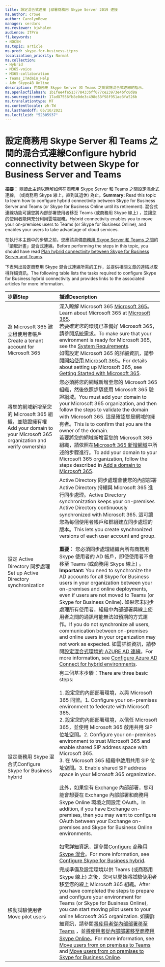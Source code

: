 ```yaml
---
title: 設定混合式連接 |部署商務用 Skype Server 2019 連接
ms.author: crowe
author: CarolynRowe
manager: serdars
ms.reviewer: bjwhalen
audience: ITPro
f1.keywords:
- NOCSH
ms.topic: article
ms.prod: skype-for-business-itpro
localization_priority: Normal
ms.collection:
- Hybrid
- M365-voice
- M365-collaboration
- Teams_ITAdmin_Help
- Adm_Skype4B_Online
description: 在商務用 Skype Server 和 Teams 之間實施混合式連線的指示。
ms.openlocfilehash: 1b1fee4fe513778433bff077ce23973e4bfc0d8a
ms.sourcegitcommit: 17ad87556fb8e0de3c498e53f98f951ae3fa526b
ms.translationtype: MT
ms.contentlocale: zh-TW
ms.lasthandoff: 05/10/2021
ms.locfileid: "52305937"
---
```

# <a name="configure-hybrid-connectivity-between-skype-for-business-server-and-teams"></a><span data-ttu-id="cfb00-103">設定商務用 Skype Server 和 Teams 之間的混合式連線</span><span class="sxs-lookup"><span data-stu-id="cfb00-103">Configure hybrid connectivity between Skype for Business Server and Teams</span></span>

<span data-ttu-id="cfb00-104">**摘要：** 閱讀此主題以瞭解如何在商務用 Skype Server 和 Teams 之間設定混合式連線， (或商務用 Skype 線上，直到其退休) 為止。</span><span class="sxs-lookup"><span data-stu-id="cfb00-104">**Summary:** Read this topic to learn how to configure hybrid connectivity between Skype for Business Server and Teams (or Skype for Business Online until its retirement).</span></span>  <span data-ttu-id="cfb00-105">混合式連線功能可讓您將內部部署使用者移至 Teams (或商務用 Skype 線上) ，並讓您的使用者能夠充分利用雲端服務。</span><span class="sxs-lookup"><span data-stu-id="cfb00-105">Hybrid connectivity enables you to move your on-premises users to Teams (or Skype for Business Online), and enables your users to take advantage of cloud services.</span></span>
  
<span data-ttu-id="cfb00-106">在執行本主題中的步驟之前，您應該具備[商務用 Skype Server 和 Teams 之間](plan-hybrid-connectivity.md)的「讀取計畫」混合式連線。</span><span class="sxs-lookup"><span data-stu-id="cfb00-106">Before performing the steps in this topic, you should have read [Plan hybrid connectivity between Skype for Business Server and Teams](plan-hybrid-connectivity.md).</span></span>
  
<span data-ttu-id="cfb00-107">下表列出設定商務用 Skype 混合式連線所需的工作，並提供相關文章的連結以取得詳細資訊。</span><span class="sxs-lookup"><span data-stu-id="cfb00-107">The following table lists the tasks required to configure Skype for Business hybrid connectivity and provides links to the associated articles for more information.</span></span>
  
|<span data-ttu-id="cfb00-108">步驟</span><span class="sxs-lookup"><span data-stu-id="cfb00-108">Step</span></span>|<span data-ttu-id="cfb00-109">描述</span><span class="sxs-lookup"><span data-stu-id="cfb00-109">Description</span></span>|
|:-----|:-----|
|<span data-ttu-id="cfb00-110">為 Microsoft 365 建立租使用者帳戶</span><span class="sxs-lookup"><span data-stu-id="cfb00-110">Create a tenant account for Microsoft 365</span></span>   <br/> |<span data-ttu-id="cfb00-111">深入瞭解 Microsoft 365 [Microsoft 365](https://go.microsoft.com/fwlink/p/?LinkId=254980)。</span><span class="sxs-lookup"><span data-stu-id="cfb00-111">Learn about Microsoft 365 at [Microsoft 365](https://go.microsoft.com/fwlink/p/?LinkId=254980).</span></span>  <br/> <span data-ttu-id="cfb00-112">若要確定您的環境已準備好 Microsoft 365，請參閱[系統需求](https://products.office.com/office-system-requirements)。</span><span class="sxs-lookup"><span data-stu-id="cfb00-112">To make sure that your environment is ready for Microsoft 365, see the [System Requirements](https://products.office.com/office-system-requirements).</span></span>  <br/> <span data-ttu-id="cfb00-113">如需設定 Microsoft 365 的詳細資訊，請參閱[開始使用 Microsoft 365](https://go.microsoft.com/fwlink/p/?LinkId=254982)。</span><span class="sxs-lookup"><span data-stu-id="cfb00-113">For details about setting up Microsoft 365, see [Getting Started with Microsoft 365](https://go.microsoft.com/fwlink/p/?LinkId=254982).</span></span>  <br/> |
|<span data-ttu-id="cfb00-114">將您的網域新增至您的 Microsoft 365 組織，並驗證擁有權</span><span class="sxs-lookup"><span data-stu-id="cfb00-114">Add your domain to your Microsoft 365 organization and verify ownership</span></span>  <br/> | <span data-ttu-id="cfb00-115">您必須將您的網域新增至您的 Microsoft 365 組織，然後依照步驟使用 Microsoft 365 驗證網域。</span><span class="sxs-lookup"><span data-stu-id="cfb00-115">You must add your domain to your Microsoft 365 organization, and then follow the steps to validate the domain with Microsoft 365.</span></span> <span data-ttu-id="cfb00-116">這是確認您是網域的擁有者。</span><span class="sxs-lookup"><span data-stu-id="cfb00-116">This is to confirm that you are the owner of the domain.</span></span> <br/> <span data-ttu-id="cfb00-117">若要將您的網域新增至您的 Microsoft 365 組織，請依照在[Microsoft 365 新增網域](https://support.office.com/article/add-a-domain-to-office-365-6383f56d-3d09-4dcb-9b41-b5f5a5efd611?ui=en-US&rs=en-US&ad=US)中所述的步驟進行。</span><span class="sxs-lookup"><span data-stu-id="cfb00-117">To add your domain to your Microsoft 365 organization, follow the steps described in [Add a domain to Microsoft 365](https://support.office.com/article/add-a-domain-to-office-365-6383f56d-3d09-4dcb-9b41-b5f5a5efd611?ui=en-US&rs=en-US&ad=US).</span></span>  <br/> |
|<span data-ttu-id="cfb00-118">設定 Active Directory 同步處理</span><span class="sxs-lookup"><span data-stu-id="cfb00-118">Set up Active Directory synchronization</span></span>  <br/> |<span data-ttu-id="cfb00-119">Active Directory 同步處理會使您的內部部署 Active Directory 持續與 Microsoft 365 進行同步處理。</span><span class="sxs-lookup"><span data-stu-id="cfb00-119">Active Directory synchronization keeps your on-premises Active Directory continuously synchronized with Microsoft 365.</span></span> <span data-ttu-id="cfb00-120">這可讓您為每個使用者帳戶和群組建立同步處理的版本。</span><span class="sxs-lookup"><span data-stu-id="cfb00-120">This lets you create synchronized versions of each user account and group.</span></span>  <br/> <br> <span data-ttu-id="cfb00-121">**重要：** 您必須同步處理組織內所有商務用 Skype 使用者的 AD 帳戶，即使使用者不會移至 Teams (或商務用 Skype 線上) 。</span><span class="sxs-lookup"><span data-stu-id="cfb00-121">**Important:** You need to synchronize the AD accounts for all Skype for Business users in your organization between your on-premises and online deployments, even if users are not moved to Teams (or Skype for Business Online).</span></span> <span data-ttu-id="cfb00-122">如果您未同步處理所有使用者，組織中內部部署與線上使用者之間的通訊可能無法如預期的方式運作。</span><span class="sxs-lookup"><span data-stu-id="cfb00-122">If you do not synchronize all users, communication between on-premises and online users in your organization may not work as expected.</span></span> <span data-ttu-id="cfb00-123">如需詳細資訊，請參閱[設定混合式環境的 AZURE AD 連線](configure-azure-ad-connect.md)。</span><span class="sxs-lookup"><span data-stu-id="cfb00-123">For more information, see [Configure Azure AD Connect for hybrid environments](configure-azure-ad-connect.md).</span></span>         |
| <span data-ttu-id="cfb00-124">設定商務用 Skype 混合式</span><span class="sxs-lookup"><span data-stu-id="cfb00-124">Configure Skype for Business hybrid</span></span> | <span data-ttu-id="cfb00-125">有三個基本步驟：</span><span class="sxs-lookup"><span data-stu-id="cfb00-125">There are three basic steps:</span></span> <br><br> <span data-ttu-id="cfb00-126">1. 設定您的內部部署環境，以與 Microsoft 365 同盟。</span><span class="sxs-lookup"><span data-stu-id="cfb00-126">1. Configure your on-premises environment to federate with Microsoft 365.</span></span> <br> <span data-ttu-id="cfb00-127">2. 設定您的內部部署環境，以信任 Microsoft 365，並使用 Microsoft 365 啟用共用 SIP 位址空間。</span><span class="sxs-lookup"><span data-stu-id="cfb00-127">2. Configure your on-premises environment to trust Microsoft 365 and enable shared SIP address space with Microsoft 365.</span></span><br> <span data-ttu-id="cfb00-128">3. 在 Microsoft 365 組織中啟用共用 SIP 位址空間。</span><span class="sxs-lookup"><span data-stu-id="cfb00-128">3. Enable shared SIP address space in your Microsoft 365 organization.</span></span> <br><br> <span data-ttu-id="cfb00-129">此外，如果您有 Exchange 內部部署，您可能會想要在 Exchange 內部部署和商務用 Skype Online 環境之間設定 OAuth。</span><span class="sxs-lookup"><span data-stu-id="cfb00-129">In addition, if you have Exchange on-premises, then you may want to configure OAuth between your Exchange on-premises and Skype for Business Online environments.</span></span> <br> <br><span data-ttu-id="cfb00-130">如需詳細資訊，請參閱[Configure 商務用 Skype 混合](configure-federation-with-skype-for-business-online.md)。</span><span class="sxs-lookup"><span data-stu-id="cfb00-130">For more information, see [Configure Skype for Business hybrid](configure-federation-with-skype-for-business-online.md).</span></span>
|<span data-ttu-id="cfb00-131">移動試驗使用者</span><span class="sxs-lookup"><span data-stu-id="cfb00-131">Move pilot users</span></span>  <br/> |<span data-ttu-id="cfb00-132">完成準備及設定環境以供 Teams (或商務用 Skype 線上) 之後，您可以開始將試驗使用者移至您的線上 Microsoft 365 組織。</span><span class="sxs-lookup"><span data-stu-id="cfb00-132">After you have completed the steps to prepare and configure your environment for Teams (or Skype for Business Online), you can start moving pilot users to your online Microsoft 365 organization.</span></span> <span data-ttu-id="cfb00-133">如需詳細資訊，請參閱[將使用者從內部部署移至 Teams](move-users-from-on-premises-to-Teams.md) ，並[將使用者從內部部署移至商務用 Skype Online](move-users-from-on-premises-to-skype-for-business-online.md)。</span><span class="sxs-lookup"><span data-stu-id="cfb00-133">For more information, see [Move users from on premises to Teams](move-users-from-on-premises-to-Teams.md) and [Move users from on premises to Skype for Business Online](move-users-from-on-premises-to-skype-for-business-online.md).</span></span>  <br/> |

